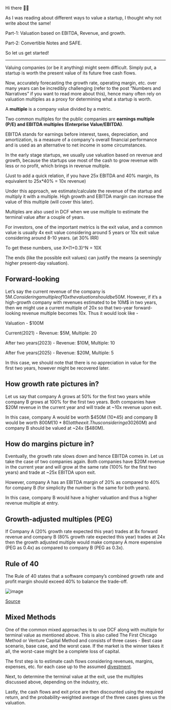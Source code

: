 Hi there 👋🏽

As I was reading about different ways to value a startup, I thought why not write about the same!

Part-1: Valuation based on EBITDA, Revenue, and growth.

Part-2: Convertible Notes and SAFE.

So let us get started!

---

Valuing companies (or be it anything) might seem difficult. Simply put, a startup is worth the present value of its future free cash flows.

Now, accurately forecasting the growth rate, operating margin, etc. over many years can be incredibly challenging (refer to the post “Numbers and Narratives” if you want to read more about this), hence many often rely on valuation multiples as a proxy for determining what a startup is worth. 

A **multiple** is a company value divided by a metric. 

Two common multiples for the public companies are **earnings multiple (P/E) and EBITDA multiples (Enterprise Value/EBITDA)**.

EBITDA stands for earnings before interest, taxes, depreciation, and amortization, is a measure of a company's overall financial performance and is used as an alternative to net income in some circumstances.

In the early stage startups, we usually use valuation based on revenue and growth, because the startups use most of the cash to grow revenue with less or no profit, which brings in revenue multiple.

(Just to add a quick relation, if you have 25x EBITDA and 40% margin, its equivalent to 25x*40% = 10x revenue)

Under this approach, we estimate/calculate the revenue of the startup and multiply it with a multiple. High growth and EBITDA margin can increase the value of this multiple (will cover this later).

Multiples are also used in DCF when we use multiple to estimate the terminal value after a couple of years.

For investors, one of the important metrics is the exit value, and a common value is usually 4x exit value considering around 5 years or 10x exit value considering around 8-10 years. (at 30% IRR)

To get these numbers, use X*(1+0.3)^N = 10X

The ends (like the possible exit values) can justify the means (a seemingly higher present-day valuation).

## Forward-looking
Let’s say the current revenue of the company is 5M$. Considering a multiple of 10x the valuation should be 50M$. However, if it’s a high-growth company with revenues estimated to be 10M$ in two years, then we might use a current multiple of 20x so that two-year forward-looking revenue multiple becomes 10x. Thus it would look like -

Valuation - $100M

Current(2021) - Revenue: $5M, Multiple: 20

After two years(2023) - Revenue: $10M, Multiple: 10

After five years(2025) - Revenue: $20M, Multiple: 5

In this case, we should note that there is no appreciation in value for the first two years, however might be recovered later.

## How growth rate pictures in?
Let us say that company A grows at 50% for the first two years while company B grows at 100% for the first two years. Both companies have $20M revenue in the current year and will trade at ~10x revenue upon exit.

In this case, company A would be worth $450M (10*45) and company B would be worth $800M (10*80) at the exit. Thus considering a 30% IRR, company A should be valued at ~13x ($260M) and company B should be valued at ~24x ($480M).

## How do margins picture in?
Eventually, the growth rate slows down and hence EBITDA comes in. Let us take the case of two companies again. Both companies have $20M revenue in the current year and will grow at the same rate (100% for the first two years) and trade at ~25x EBITDA upon exit.

However, company A has an EBITDA margin of 20% as compared to 40% for company B (for simplicity the number is the same for both years).

In this case, company B would have a higher valuation and thus a higher revenue multiple at entry.

## Growth-adjusted multiples (PEG)
If Company A (20% growth rate expected this year) trades at 8x forward revenue and company B (80% growth rate expected this year) trades at 24x then the growth adjusted multiple would make company A more expensive (PEG as 0.4x) as compared to company B (PEG as 0.3x).

## Rule of 40
The Rule of 40 states that a software company’s combined growth rate and profit margin should exceed 40% to balance the trade-off.

![image](https://user-images.githubusercontent.com/10815402/139591131-e5c213d8-4bdd-47f8-bd50-b6ec00f02700.png)

[Source](https://www.bain.com/insights/rule-of-40-infographic/)

## Mixed Methods
One of the common mixed approaches is to use DCF along with multiple for terminal value as mentioned above. This is also called The First Chicago Method or Venture Capital Method and consists of three cases - Best case scenario, base case, and the worst case. If the market is the winner takes it all, the worst-case might be a complete loss of capital.

The first step is to estimate cash flows considering revenues, margins, expenses, etc. for each case up to the assumed [divestment](https://en.wikipedia.org/wiki/Divestment#Divestment_for_financial_goals).

Next, to determine the terminal value at the exit, use the multiples discussed above, depending on the industry, etc.

Lastly, the cash flows and exit price are then discounted using the required return, and the probability-weighted average of the three cases gives us the valuation.
